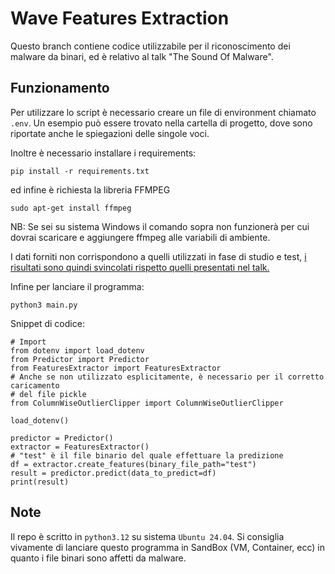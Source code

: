 # Wave Features Extraction

Questo branch contiene codice utilizzabile per il riconoscimento dei malware da binari,
ed è relativo al talk "The Sound Of Malware".

## Funzionamento

Per utilizzare lo script è necessario creare un file di environment chiamato 
`.env`. Un esempio può essere trovato nella cartella di progetto, dove sono
riportate anche le spiegazioni delle singole voci.

Inoltre è necessario installare i requirements:
```
pip install -r requirements.txt
```

ed infine è richiesta la libreria FFMPEG
```
sudo apt-get install ffmpeg
```

NB: Se sei su sistema Windows il comando sopra non funzionerà per cui dovrai 
scaricare e aggiungere ffmpeg alle variabili di ambiente.

I dati forniti non corrispondono a quelli utilizzati in fase di studio e test, <u>i risultati sono quindi svincolati rispetto quelli presentati nel talk.</u>

Infine per lanciare il programma:
```
python3 main.py
```

Snippet di codice:
```
# Import
from dotenv import load_dotenv
from Predictor import Predictor
from FeaturesExtractor import FeaturesExtractor
# Anche se non utilizzato esplicitamente, è necessario per il corretto caricamento
# del file pickle
from ColumnWiseOutlierClipper import ColumnWiseOutlierClipper

load_dotenv()

predictor = Predictor()
extractor = FeaturesExtractor()
# "test" è il file binario del quale effettuare la predizione
df = extractor.create_features(binary_file_path="test")
result = predictor.predict(data_to_predict=df)
print(result)
```

## Note
Il repo è scritto in `python3.12` su sistema `Ubuntu 24.04`.
Si consiglia vivamente di lanciare questo programma in SandBox (VM, Container, ecc) in quanto i file binari sono 
affetti da malware.